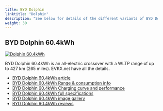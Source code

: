 ```yaml
---
title: BYD Dolphin
linktitle: "Dolphin"
description: "See below for details of the different variants of BYD Dolphin"
weight: 30
---
```

## BYD Dolphin 60.4kWh

<a href="/models/byd/dolphin/dolphin_60.4kwh/"><img src="https://media.evkx.net/multimedia/models/byd/dolphin/dolphin_60.4kwh/main_1_st.jpg" class="img-fluid" alt="Dolphin 60.4kWh" ></a>

BYD Dolphin 60.4kWh is an all-electric crossover with a WLTP range of up to 427 km (265 miles). EVKX.net have all the details. 

- [BYD Dolphin 60.4kWh article](/models/byd/dolphin/dolphin_60.4kwh/)
- [BYD Dolphin 60.4kWh Range & consumption info](/models/byd/dolphin/dolphin_60.4kwh/rangeandconsumption)
- [BYD Dolphin 60.4kWh Charging curve and performance](/models/byd/dolphin/dolphin_60.4kwh/chargingcurve)
- [BYD Dolphin 60.4kWh full specifications](/models/byd/dolphin/dolphin_60.4kwh/specifications)
- [BYD Dolphin 60.4kWh image gallery](/models/byd/dolphin/dolphin_60.4kwh/gallery)
- [BYD Dolphin 60.4kWh reviews](/models/byd/dolphin/dolphin_60.4kwh/reviews)

